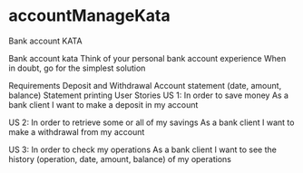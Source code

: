 # accountManageKata
Bank account KATA

Bank account kata
Think of your personal bank account experience When in doubt, go for the simplest solution

Requirements
Deposit and Withdrawal
Account statement (date, amount, balance)
Statement printing
User Stories
US 1:
In order to save money
As a bank client
I want to make a deposit in my account

US 2:
In order to retrieve some or all of my savings
As a bank client
I want to make a withdrawal from my account

US 3:
In order to check my operations
As a bank client
I want to see the history (operation, date, amount, balance) of my operations
